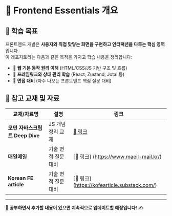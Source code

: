 # 📂 Frontend Essentials 개요

## 📌 학습 목표

프론트엔드 개발은 **사용자와 직접 맞닿는 화면을 구현하고 인터랙션을 다루는 핵심 영역**입니다.  
이 레포지토리는 다음과 같은 목적을 가지고 학습 내용을 정리합니다:

- 🔹 **웹 기본 동작 원리 이해** (HTML/CSS/JS 기반 구조 및 흐름)
- 🔹 **프레임워크와 상태 관리 학습** (React, Zustand, Jotai 등)
- 🔹 **면접 대비** (자주 나오는 프론트엔드 핵심 질문 대비)

## 📖 참고 교재 및 자료

| 교재/자료명                     | 설명                | 링크                                                                  |
| ------------------------------- | ------------------- | --------------------------------------------------------------------- |
| **모던 자바스크립트 Deep Dive** | JS 개념 정리 교재   | [🔗 링크](https://book.naver.com/bookdb/book_detail.nhn?bid=16439154) |
| **매일메일**                    | 기술 면접 질문 대비 | [🔗 링크] (https://www.maeil-mail.kr/)                                |
| **Korean FE article**           | 기술 면접 질문 대비 | [🔗 링크] (https://kofearticle.substack.com/)                         |

---

📌 **공부하면서 추가할 내용이 있으면 지속적으로 업데이트할 예정입니다!** ✍️
